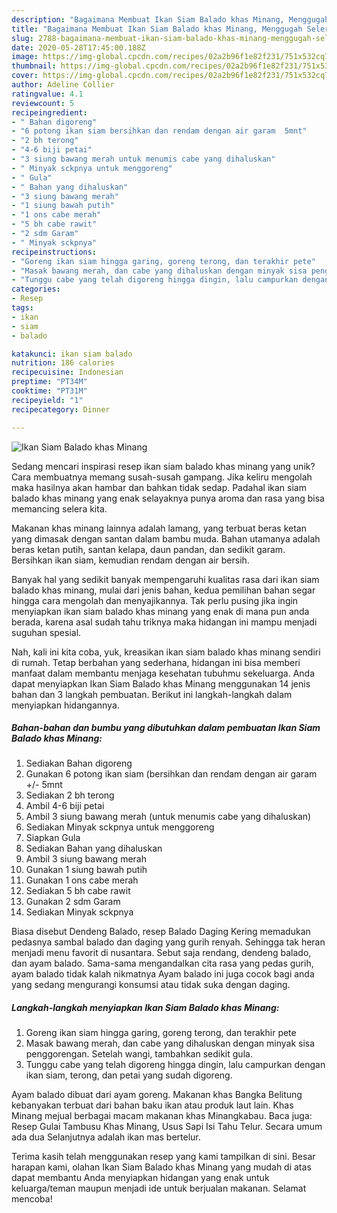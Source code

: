 ```yaml
---
description: "Bagaimana Membuat Ikan Siam Balado khas Minang, Menggugah Selera"
title: "Bagaimana Membuat Ikan Siam Balado khas Minang, Menggugah Selera"
slug: 2788-bagaimana-membuat-ikan-siam-balado-khas-minang-menggugah-selera
date: 2020-05-28T17:45:00.188Z
image: https://img-global.cpcdn.com/recipes/02a2b96f1e82f231/751x532cq70/ikan-siam-balado-khas-minang-foto-resep-utama.jpg
thumbnail: https://img-global.cpcdn.com/recipes/02a2b96f1e82f231/751x532cq70/ikan-siam-balado-khas-minang-foto-resep-utama.jpg
cover: https://img-global.cpcdn.com/recipes/02a2b96f1e82f231/751x532cq70/ikan-siam-balado-khas-minang-foto-resep-utama.jpg
author: Adeline Collier
ratingvalue: 4.1
reviewcount: 5
recipeingredient:
- " Bahan digoreng"
- "6 potong ikan siam bersihkan dan rendam dengan air garam  5mnt"
- "2 bh terong"
- "4-6 biji petai"
- "3 siung bawang merah untuk menumis cabe yang dihaluskan"
- " Minyak sckpnya untuk menggoreng"
- " Gula"
- " Bahan yang dihaluskan"
- "3 siung bawang merah"
- "1 siung bawah putih"
- "1 ons cabe merah"
- "5 bh cabe rawit"
- "2 sdm Garam"
- " Minyak sckpnya"
recipeinstructions:
- "Goreng ikan siam hingga garing, goreng terong, dan terakhir pete"
- "Masak bawang merah, dan cabe yang dihaluskan dengan minyak sisa penggorengan. Setelah wangi, tambahkan sedikit gula."
- "Tunggu cabe yang telah digoreng hingga dingin, lalu campurkan dengan ikan siam, terong, dan petai yang sudah digoreng."
categories:
- Resep
tags:
- ikan
- siam
- balado

katakunci: ikan siam balado 
nutrition: 186 calories
recipecuisine: Indonesian
preptime: "PT34M"
cooktime: "PT31M"
recipeyield: "1"
recipecategory: Dinner

---
```



![Ikan Siam Balado khas Minang](https://img-global.cpcdn.com/recipes/02a2b96f1e82f231/751x532cq70/ikan-siam-balado-khas-minang-foto-resep-utama.jpg)

Sedang mencari inspirasi resep ikan siam balado khas minang yang unik? Cara membuatnya memang susah-susah gampang. Jika keliru mengolah maka hasilnya akan hambar dan bahkan tidak sedap. Padahal ikan siam balado khas minang yang enak selayaknya punya aroma dan rasa yang bisa memancing selera kita.

Makanan khas minang lainnya adalah lamang, yang terbuat beras ketan yang dimasak dengan santan dalam bambu muda. Bahan utamanya adalah beras ketan putih, santan kelapa, daun pandan, dan sedikit garam. Bersihkan ikan siam, kemudian rendam dengan air bersih.

Banyak hal yang sedikit banyak mempengaruhi kualitas rasa dari ikan siam balado khas minang, mulai dari jenis bahan, kedua pemilihan bahan segar hingga cara mengolah dan menyajikannya. Tak perlu pusing jika ingin menyiapkan ikan siam balado khas minang yang enak di mana pun anda berada, karena asal sudah tahu triknya maka hidangan ini mampu menjadi suguhan spesial.


Nah, kali ini kita coba, yuk, kreasikan ikan siam balado khas minang sendiri di rumah. Tetap berbahan yang sederhana, hidangan ini bisa memberi manfaat dalam membantu menjaga kesehatan tubuhmu sekeluarga. Anda dapat menyiapkan Ikan Siam Balado khas Minang menggunakan 14 jenis bahan dan 3 langkah pembuatan. Berikut ini langkah-langkah dalam menyiapkan hidangannya.

<!--inarticleads1-->

##### Bahan-bahan dan bumbu yang dibutuhkan dalam pembuatan Ikan Siam Balado khas Minang:

1. Sediakan  Bahan digoreng
1. Gunakan 6 potong ikan siam (bersihkan dan rendam dengan air garam +/- 5mnt
1. Sediakan 2 bh terong
1. Ambil 4-6 biji petai
1. Ambil 3 siung bawang merah (untuk menumis cabe yang dihaluskan)
1. Sediakan  Minyak sckpnya untuk menggoreng
1. Siapkan  Gula
1. Sediakan  Bahan yang dihaluskan
1. Ambil 3 siung bawang merah
1. Gunakan 1 siung bawah putih
1. Gunakan 1 ons cabe merah
1. Sediakan 5 bh cabe rawit
1. Gunakan 2 sdm Garam
1. Sediakan  Minyak sckpnya


Biasa disebut Dendeng Balado, resep Balado Daging Kering memadukan pedasnya sambal balado dan daging yang gurih renyah. Sehingga tak heran menjadi menu favorit di nusantara. Sebut saja rendang, dendeng balado, dan ayam balado. Sama-sama mengandalkan cita rasa yang pedas gurih, ayam balado tidak kalah nikmatnya Ayam balado ini juga cocok bagi anda yang sedang mengurangi konsumsi atau tidak suka dengan daging. 

<!--inarticleads2-->

##### Langkah-langkah menyiapkan Ikan Siam Balado khas Minang:

1. Goreng ikan siam hingga garing, goreng terong, dan terakhir pete
1. Masak bawang merah, dan cabe yang dihaluskan dengan minyak sisa penggorengan. Setelah wangi, tambahkan sedikit gula.
1. Tunggu cabe yang telah digoreng hingga dingin, lalu campurkan dengan ikan siam, terong, dan petai yang sudah digoreng.


Ayam balado dibuat dari ayam goreng. Makanan khas Bangka Belitung kebanyakan terbuat dari bahan baku ikan atau produk laut lain. Khas Minang mejual berbagai macam makanan khas Minangkabau. Baca juga: Resep Gulai Tambusu Khas Minang, Usus Sapi Isi Tahu Telur. Secara umum ada dua Selanjutnya adalah ikan mas bertelur. 

Terima kasih telah menggunakan resep yang kami tampilkan di sini. Besar harapan kami, olahan Ikan Siam Balado khas Minang yang mudah di atas dapat membantu Anda menyiapkan hidangan yang enak untuk keluarga/teman maupun menjadi ide untuk berjualan makanan. Selamat mencoba!
